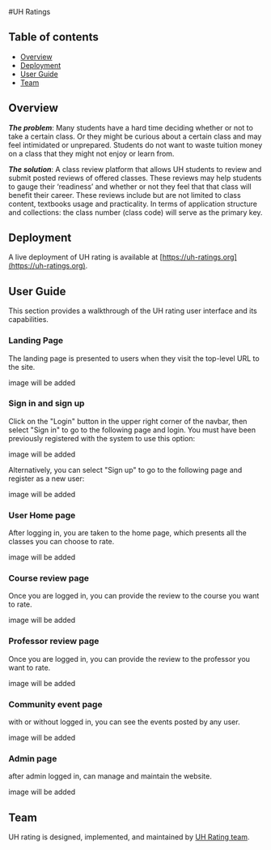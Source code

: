 #UH Ratings

## Table of contents

* [Overview](#overview)
* [Deployment](#deployment)
* [User Guide](#user-guide)
* [Team](#team)

## Overview

_**The problem**_: Many students have a hard time deciding whether or not to take a certain class. Or they might be curious about a certain class and may feel intimidated or unprepared. Students do not want to waste tuition money on a class that they might not enjoy or learn from.

_**The solution**_: A class review platform that allows UH students to review and submit posted reviews of offered classes. These reviews may help students to gauge their ‘readiness’ and whether or not they feel that that class will benefit their career. These reviews include but are not limited to class content, textbooks usage and practicality. In terms of application structure and collections: the class number (class code) will serve as the primary key.

## Deployment

A live deployment of UH rating is available at [https://uh-ratings.org](https://uh-ratings.org).

## User Guide

This section provides a walkthrough of the UH rating user interface and its capabilities.

### Landing Page

The landing page is presented to users when they visit the top-level URL to the site.

image will be added


### Sign in and sign up

Click on the "Login" button in the upper right corner of the navbar, then select "Sign in" to go to the following page and login. You must have been previously registered with the system to use this option:

image will be added

Alternatively, you can select "Sign up" to go to the following page and register as a new user:

image will be added

### User Home page

After logging in, you are taken to the home page, which presents all the classes you can choose to rate.

image will be added

### Course review page

Once you are logged in, you can provide the review to the course you want to rate.

image will be added


### Professor review page

Once you are logged in, you can provide the review to the professor you want to rate.

image will be added

### Community event page

with or without logged in, you can see the events posted by any user.

image will be added

### Admin page

after admin logged in, can manage and maintain the website.

image will be added


## Team

UH rating is designed, implemented, and maintained by [UH Rating team](https://github.com/uh-ratings).







